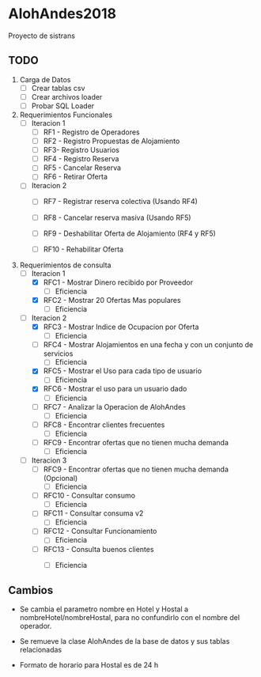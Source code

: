 # AlohAndes2018
Proyecto de sistrans 

## TODO


1. Carga de Datos
   - [ ] Crear tablas csv
   - [ ] Crear archivos loader
   - [ ] Probar SQL Loader

2. Requerimientos Funcionales
   - [ ] Iteracion 1
     - [ ] RF1 - Registro de Operadores
     - [ ] RF2 - Registro Propuestas de Alojamiento
     - [ ] RF3- Registro Usuarios
     - [ ] RF4 - Registro Reserva
     - [ ] RF5 - Cancelar Reserva
     - [ ] RF6 - Retirar Oferta 
    - [ ] Iteracion 2
      - [ ] RF7 - Registrar reserva colectiva (Usando RF4)
      - [ ] RF8 - Cancelar reserva masiva (Usando RF5)
      - [ ] RF9 - Deshabilitar Oferta de Alojamiento (RF4 y RF5) 
      - [ ] RF10 - Rehabilitar Oferta


3. Requerimientos de consulta
   - [ ] Iteracion 1
     - [x] RFC1 - Mostrar Dinero recibido por Proveedor
	   - [ ] Eficiencia
     - [x] RFC2 - Mostrar 20 Ofertas Mas populares
       - [ ] Eficiencia
   - [ ] Iteracion 2 
     - [x] RFC3 - Mostrar Indice de Ocupacion por Oferta
       - [ ] Eficiencia
     - [ ] RFC4 - Mostrar Alojamientos en una fecha y con un conjunto de servicios
	   - [ ] Eficiencia
     - [x] RFC5 - Mostrar el Uso para cada tipo de usuario
  	   - [ ] Eficiencia
     - [x] RFC6 - Mostrar el uso para un usuario dado
  	   - [ ] Eficiencia
     - [ ] RFC7 - Analizar la Operacion de AlohAndes
  	   - [ ] Eficiencia
     - [ ] RFC8 - Encontrar clientes frecuentes
  	   - [ ] Eficiencia
     - [ ] RFC9 - Encontrar ofertas que no tienen mucha demanda
  	   - [ ] Eficiencia
   - [ ] Iteracion 3
     - [ ] RFC9 - Encontrar ofertas que no tienen mucha demanda (Opcional)
       - [ ] Eficiencia
     - [ ] RFC10 - Consultar consumo 
  	   - [ ] Eficiencia
     - [ ] RFC11 - Consultar consuma v2
  	   - [ ] Eficiencia
     - [ ] RFC12 - Consultar Funcionamiento
  	   - [ ] Eficiencia
     - [ ] RFC13 - Consulta buenos clientes
  	   - [ ] Eficiencia


## Cambios

* Se cambia el parametro nombre en Hotel y Hostal a nombreHotel/nombreHostal, para no confundirlo con el nombre del operador.

* Se remueve la clase AlohAndes de la base de datos y sus tablas relacionadas

* Formato de horario para Hostal es de 24 h

